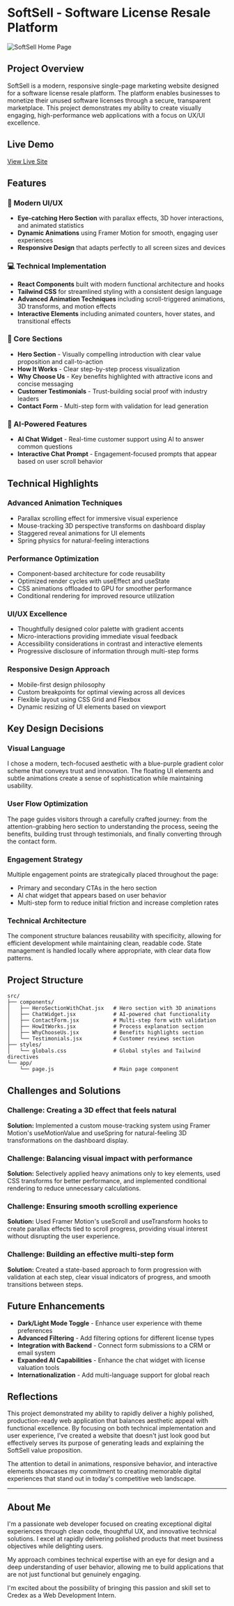 # SoftSell - Software License Resale Platform

![SoftSell Home Page](./public/images/Home_Page.png)

## Project Overview

SoftSell is a modern, responsive single-page marketing website designed for a software license resale platform. The platform enables businesses to monetize their unused software licenses through a secure, transparent marketplace. This project demonstrates my ability to create visually engaging, high-performance web applications with a focus on UX/UI excellence.

## Live Demo

[View Live Site](https://softsell-sepia.vercel.app/)

## Features

### 🎨 Modern UI/UX
- **Eye-catching Hero Section** with parallax effects, 3D hover interactions, and animated statistics
- **Dynamic Animations** using Framer Motion for smooth, engaging user experiences
- **Responsive Design** that adapts perfectly to all screen sizes and devices

### 💻 Technical Implementation
- **React Components** built with modern functional architecture and hooks
- **Tailwind CSS** for streamlined styling with a consistent design language
- **Advanced Animation Techniques** including scroll-triggered animations, 3D transforms, and motion effects
- **Interactive Elements** including animated counters, hover states, and transitional effects

### 📱 Core Sections
- **Hero Section** - Visually compelling introduction with clear value proposition and call-to-action
- **How It Works** - Clear step-by-step process visualization
- **Why Choose Us** - Key benefits highlighted with attractive icons and concise messaging
- **Customer Testimonials** - Trust-building social proof with industry leaders
- **Contact Form** - Multi-step form with validation for lead generation

### 🤖 AI-Powered Features
- **AI Chat Widget** - Real-time customer support using AI to answer common questions
- **Interactive Chat Prompt** - Engagement-focused prompts that appear based on user scroll behavior

## Technical Highlights

### Advanced Animation Techniques
- Parallax scrolling effect for immersive visual experience
- Mouse-tracking 3D perspective transforms on dashboard display
- Staggered reveal animations for UI elements
- Spring physics for natural-feeling interactions

### Performance Optimization
- Component-based architecture for code reusability
- Optimized render cycles with useEffect and useState
- CSS animations offloaded to GPU for smoother performance
- Conditional rendering for improved resource utilization

### UI/UX Excellence
- Thoughtfully designed color palette with gradient accents
- Micro-interactions providing immediate visual feedback
- Accessibility considerations in contrast and interactive elements
- Progressive disclosure of information through multi-step forms

### Responsive Design Approach
- Mobile-first design philosophy
- Custom breakpoints for optimal viewing across all devices
- Flexible layout using CSS Grid and Flexbox
- Dynamic resizing of UI elements based on viewport

## Key Design Decisions

### Visual Language
I chose a modern, tech-focused aesthetic with a blue-purple gradient color scheme that conveys trust and innovation. The floating UI elements and subtle animations create a sense of sophistication while maintaining usability.

### User Flow Optimization
The page guides visitors through a carefully crafted journey: from the attention-grabbing hero section to understanding the process, seeing the benefits, building trust through testimonials, and finally converting through the contact form.

### Engagement Strategy
Multiple engagement points are strategically placed throughout the page:
- Primary and secondary CTAs in the hero section
- AI chat widget that appears based on user behavior
- Multi-step form to reduce initial friction and increase completion rates

### Technical Architecture
The component structure balances reusability with specificity, allowing for efficient development while maintaining clean, readable code. State management is handled locally where appropriate, with clear data flow patterns.

## Project Structure

```
src/
├── components/
│   ├── HeroSectionWithChat.jsx   # Hero section with 3D animations
│   ├── ChatWidget.jsx            # AI-powered chat functionality
│   ├── ContactForm.jsx           # Multi-step form with validation
│   ├── HowItWorks.jsx            # Process explanation section
│   ├── WhyChooseUs.jsx           # Benefits highlights section
│   └── Testimonials.jsx          # Customer reviews section
├── styles/
│   └── globals.css               # Global styles and Tailwind directives
└── app/
    └── page.js                   # Main page component
```

## Challenges and Solutions

### Challenge: Creating a 3D effect that feels natural
**Solution:** Implemented a custom mouse-tracking system using Framer Motion's useMotionValue and useSpring for natural-feeling 3D transformations on the dashboard display.

### Challenge: Balancing visual impact with performance
**Solution:** Selectively applied heavy animations only to key elements, used CSS transforms for better performance, and implemented conditional rendering to reduce unnecessary calculations.

### Challenge: Ensuring smooth scrolling experience
**Solution:** Used Framer Motion's useScroll and useTransform hooks to create parallax effects tied to scroll progress, providing visual interest without disrupting the user experience.

### Challenge: Building an effective multi-step form
**Solution:** Created a state-based approach to form progression with validation at each step, clear visual indicators of progress, and smooth transitions between steps.

## Future Enhancements

- **Dark/Light Mode Toggle** - Enhance user experience with theme preferences
- **Advanced Filtering** - Add filtering options for different license types  
- **Integration with Backend** - Connect form submissions to a CRM or email system
- **Expanded AI Capabilities** - Enhance the chat widget with license valuation tools
- **Internationalization** - Add multi-language support for global reach

## Reflections

This project demonstrated my ability to rapidly deliver a highly polished, production-ready web application that balances aesthetic appeal with functional excellence. By focusing on both technical implementation and user experience, I've created a website that doesn't just look good but effectively serves its purpose of generating leads and explaining the SoftSell value proposition.

The attention to detail in animations, responsive behavior, and interactive elements showcases my commitment to creating memorable digital experiences that stand out in today's competitive web landscape.

---

## About Me

I'm a passionate web developer focused on creating exceptional digital experiences through clean code, thoughtful UX, and innovative technical solutions. I excel at rapidly delivering polished products that meet business objectives while delighting users.

My approach combines technical expertise with an eye for design and a deep understanding of user behavior, allowing me to build applications that are not just functional but genuinely engaging.

I'm excited about the possibility of bringing this passion and skill set to Credex as a Web Development Intern.
